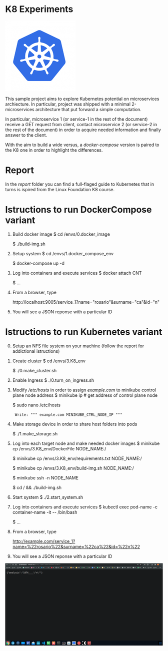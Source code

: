 # K8 Experiments
![Alt -> Project Logo](./readme_data/k8.png)

This sample project aims to explore Kubernetes potential on microservices archiecture. In particular, project was shipped with a minimal 2-microservices architecture that put forward a simple computation.

In particular, microservice 1 (or service-1 in the rest of the document) receive a GET request from client, contact microservice 2 (or service-2 in the rest of the document) in order to acquire needed information and finally answer to the client.

With the aim to build a wide versus, a *docker-compose* version is paired to the K8 one in order to highlight the differences.

# Report
In the *report* folder you can find a full-flaged guide to Kubernetes that in turns is ispired from the Linux Foundation K8 course.

# Istructions to run DockerCompose variant

1. Build docker image
    $ cd <HOME REPO>/envs/0.docker_image

    $ ./build-img.sh

2. Setup system
    $ cd <HOME REPO>/envs/1.docker_compose_env
    
    $ docker-compose up -d

3. Log into containers and execute services
    $ docker attach CNT
    
    $ ...

4. From a browser, type

    http://localhost:9005/service_1?name="rosario"&surname="ca"&id="n"

5. You will see a JSON reponse with a particular ID


# Istructions to run Kubernetes variant 
0. Setup an NFS file system on your machine (follow the report for addictional istructions)

1. Create cluster
    $ cd <HOME REPO>/envs/3.K8_env

    $ ./0.make_cluster.sh

2. Enable Ingress
    $ ./0.turn_on_ingress.sh

3. Modify */etc/hosts* in order to assign *example.com* to minikube control plane node address
    $ minikube ip # get address of control plane node
    
    $ sudo nano /etc/hosts 

        Write: """ example.com MINIKUBE_CTRL_NODE_IP """

4. Make storage device in order to share host folders into pods

    $ ./1.make_storage.sh

4. Log into each target node and make needed docker images 
    $ minikube cp <HOME REPO>/envs/3.K8_env/DockerFile NODE_NAME:/

    $ minikube cp <HOME REPO>/envs/3.K8_env/requirements.txt NODE_NAME:/

    $ minikube cp <HOME REPO>/envs/3.K8_env/build-img.sh NODE_NAME:/

    $ minikube ssh -n NODE_NAME

    $ cd / && ./build-img.sh

5. Start system
    $ ./2.start_system.sh

6. Log into containers and execute services
    $ kubectl exec pod-name -c container-name -it -- /bin/bash
    
    $ ...

7. From a browser, type

    http://example.com/service_1?name=%22rosario%22&surname=%22ca%22&id=%22n%22

8. You will see a JSON reponse with a particular ID


![Alt -> Project Logo](./readme_data/exec.png)